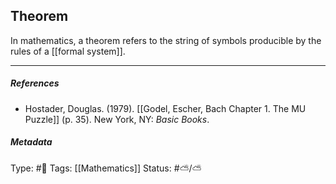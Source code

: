 ## Theorem  # 

In mathematics, a theorem refers to the string of symbols producible by the rules of a [[formal system]].

___

##### References

- Hostader, Douglas. (1979). [[Godel, Escher, Bach Chapter 1. The MU Puzzle]] (p. 35). New York, NY: _Basic Books_.

##### Metadata

Type: #🔴 
Tags: [[Mathematics]] 
Status: #⛅️/⛅️